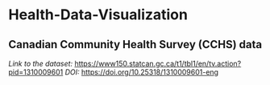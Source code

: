# Health-Data-Visualization

## Canadian Community Health Survey (CCHS) data

*Link to the dataset:* https://www150.statcan.gc.ca/t1/tbl1/en/tv.action?pid=1310009601
*DOI:* https://doi.org/10.25318/1310009601-eng
